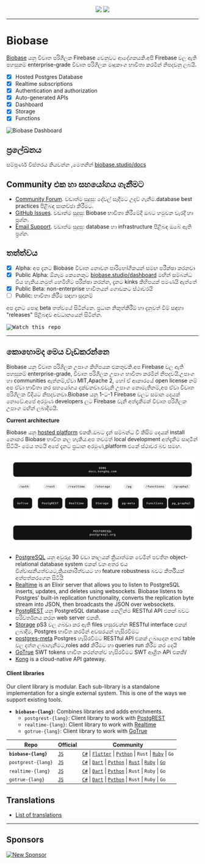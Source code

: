 <p align="center">
<img src="https://user-images.githubusercontent.com/8291514/213727234-cda046d6-28c6-491a-b284-b86c5cede25d.png#gh-light-mode-only">
<img src="https://user-images.githubusercontent.com/8291514/213727225-56186826-bee8-43b5-9b15-86e839d89393.png#gh-dark-mode-only">
</p>

---

# Biobase

[Biobase](https://biobase.studio) යනු විවෘත පරිශීලක Firebase වෙනුවට ආදේශකයකි.අපි Firebase වල ඇති පහසුකම් enterprise-grade විවෘත පරිශීලක මෘදුකාංග භාවිතා කරමින් නිපදවනු ලබයි.

- [x] Hosted Postgres Database
- [x] Realtime subscriptions
- [x] Authentication and authorization
- [x] Auto-generated APIs
- [x] Dashboard
- [x] Storage
- [x] Functions

![Biobase Dashboard](https://raw.githubusercontent.com/biobase/biobase/master/apps/www/public/images/github/biobase-dashboard.png)

## ප්‍රලේඛනය

සම්පූර්ණ විස්තරය කියවන්න ,මෙතනින් [biobase.studio/docs](https://biobase.studio/docs)

## Community එක හා සහයෝගය ගැනීමට

- [Community Forum](https://github.com/biobase-ai/biobase/discussions). වඩාත්ම සුදුසු: දේවල් සෑදීමට උදව් ගැනීම.database best practices පිළිබඳ සාකච්ඡා කිරීමට.
- [GitHub Issues](https://github.com/biobase-ai/biobase/issues). වඩාත්ම සුදුසු: Biobase භාවිතා කිරීමේදී ඔබට හමුවන වැරදී හා ප්‍රශ්න.
- [Email Support](https://biobase.studio/docs/support#business-support). වඩාත්ම සුදුසු: database හා infrastructure පිළිබඳ ඔබේ ඇති ප්‍රශ්න.

## තත්ත්වය

- [x] Alpha: අප දැනට Biobase විවෘත නොවන පාරිභෝගිකයන් සමඟ පරීක්ෂා කරනවා
- [x] Public Alpha: ඕනෑම කෙනෙකුට [biobase.studio/dashboard](https://biobase.studio/dashboard) මඟින් සම්බන්ධ විය හැකිය.නමුත් හෙමිහිට පරීක්ෂා කරන්න, දැනට kinks කිහිපයක් පමණයි ඇත්තේ
- [x] Public Beta: non-enterprise භාවිතයන් ගොඩකට ස්ථාවරයි
- [ ] Public: භාවිතා කිරීම සඳහා සූදානම්

අප දැනට පොදු beta තත්වයේ සිටින්නෙ. ප්‍රධාන නිකුත්කිරීම් හා දැනුවත් වීම් සඳහා "releases" පිළිබඳව අවධානයෙන් සිටින්න.

<kbd><img src="https://raw.githubusercontent.com/biobase/biobase/d5f7f413ab356dc1a92075cb3cee4e40a957d5b1/web/static/watch-repo.gif" alt="Watch this repo"/></kbd>

---

## කොහොමද මෙය වැඩකරන්නෙ

Biobase යනු විවෘත පරිශීලක උපාංග කිහිපයක එකතුවකි.අප Firebase වල ඇති පහසුකම් enterprise-grade, විවෘත පරිශීලක උපාංග භාවිතා කරමින් නිපදවයි.උපාංග හා communities ඇත්නම්,ඒවා MIT,Apache 2, හෝ ඒ ආකාරයේ open license නම් අප ඒවා භාවිතා කර සහයෝගය දක්වනවා.එවැනි උපාංග නොමැතිනම්,අප ඒවා විවෘත පරිශීලක විදියට නිපදවනවා.Biobase යනු 1-ට-1 Firebase වලට සමාන දෙයක් නොවේ.අපේ අරමුණ developers ලට Firebase වැනි අත්දැකීමක් විවෘත පරිශීලක උපාංග මඟින් ලබාදීමයි.

**Current architecture**

Biobase යනු [hosted platform](https://biobase.studio/dashboard) එකකි.ඔබට දැන් සම්බන්ධ වී කිසිම දෙයක් install නොකර Biobase භාවිත කල හැකිය.අප තවමත් local development අත්දැකීම සාදමින් සිටියි- මෙය තමයි අපේ දැනට ප්‍රධාන අරමුණ,platform එකේ ස්ථාවර බව සමඟ.

![Architecture](https://github.com/biobase-ai/biobase/blob/master/apps/docs/public/img/biobase-architecture.svg)

- [PostgreSQL](https://www.postgresql.org/) යනු අවුරුදු 30 වඩා කාලයක් ක්‍රියාත්මක වෙමින් පවතින object-relational database system එකක් වන අතර එය විශ්වාසනීයත්වයට,ක්‍රියාකාරීත්වයට හා feature robustness බවට කීර්තියක් අත්පත්කරගෙන සිටියි
- [Realtime](https://github.com/biobase-ai/realtime) is an Elixir server that allows you to listen to PostgreSQL inserts, updates, and deletes using websockets. Biobase listens to Postgres' built-in replication functionality, converts the replication byte stream into JSON, then broadcasts the JSON over websockets.
- [PostgREST](http://postgrest.org/) යනු PostgreSQL database කෙලින්ම RESTful API එකක් බවට පරිවර්තනය කරන web server එකකි.
- [Storage](https://github.com/biobase-ai/storage-api) pS3 වල ගබඩා කර ඇති files හසුරවන්න RESTful interface එකක් ලබාදීම, Postgres භාවිත කරමින් අවසරයන් හැසිරවීමට
- [postgres-meta](https://github.com/biobase-ai/postgres-meta) Postgres හැසිරවීමට RESTful API එකක් ලබාදෙන අතර table වල දත්ත ලබාගැනීමට,roles add කිරීමට හා queries run කිරීම කර දෙයි
- [GoTrue](https://github.com/netlify/gotrue) SWT tokens භාවිත කරන්නන්ව හැසිරවීමට SWT ආශ්‍රිත APi එකකි/
- [Kong](https://github.com/Kong/kong) is a cloud-native API gateway.

#### Client libraries

Our client library is modular. Each sub-library is a standalone implementation for a single external system. This is one of the ways we support existing tools.

- **`biobase-{lang}`**: Combines libraries and adds enrichments.
  - `postgrest-{lang}`: Client library to work with [PostgREST](https://github.com/postgrest/postgrest)
  - `realtime-{lang}`: Client library to work with [Realtime](https://github.com/biobase-ai/realtime)
  - `gotrue-{lang}`: Client library to work with [GoTrue](https://github.com/netlify/gotrue)

| Repo                  | Official                                         | Community                                                                                                                                                                                                                                                                                                                            |
| --------------------- | ------------------------------------------------ | ------------------------------------------------------------------------------------------------------------------------------------------------------------------------------------------------------------------------------------------------------------------------------------------------------------------------------------ |
| **`biobase-{lang}`** | [`JS`](https://github.com/biobase-ai/supabase-js)  | [`C#`](https://github.com/biobase-ai/biobase-csharp) \| [`Flutter`](https://github.com/biobase-ai/biobase-flutter) \| [`Python`](https://github.com/biobase-ai/biobase-py) \| `Rust` \| [`Ruby`](https://github.com/biobase-ai/biobase-rb) \| `Go`                                                                                       |
| `postgrest-{lang}`    | [`JS`](https://github.com/biobase-ai/postgrest-js) | [`C#`](https://github.com/biobase-ai/postgrest-csharp) \| [`Dart`](https://github.com/biobase-ai/postgrest-dart) \| [`Python`](https://github.com/biobase-ai/postgrest-py) \| [`Rust`](https://github.com/biobase-ai/postgrest-rs) \| [`Ruby`](https://github.com/biobase-ai/postgrest-rb) \| [`Go`](https://github.com/biobase-ai/postgrest-go) |
| `realtime-{lang}`     | [`JS`](https://github.com/biobase-ai/realtime-js)  | [`C#`](https://github.com/biobase-ai/realtime-csharp) \| [`Dart`](https://github.com/biobase-ai/realtime-dart) \| [`Python`](https://github.com/biobase-ai/realtime-py) \| `Rust` \| `Ruby` \| `Go`                                                                                                                                        |
| `gotrue-{lang}`       | [`JS`](https://github.com/biobase-ai/gotrue-js)    | [`C#`](https://github.com/biobase-ai/gotrue-csharp) \| [`Dart`](https://github.com/biobase-ai/gotrue-dart) \| [`Python`](https://github.com/biobase-ai/gotrue-py) \| `Rust` \| `Ruby` \| `Go`                                                                                                                                              |

<!--- Remove this list if you're traslating to another language, it's hard to keep updated across multiple files-->
<!--- Keep only the link to the list of translation files-->

## Translations

- [List of translations](/i18n/languages.md) <!--- Keep only this -->

---

## Sponsors

[![New Sponsor](https://user-images.githubusercontent.com/10214025/90518111-e74bbb00-e198-11ea-8f88-c9e3c1aa4b5b.png)](https://github.com/sponsors/biobase)
